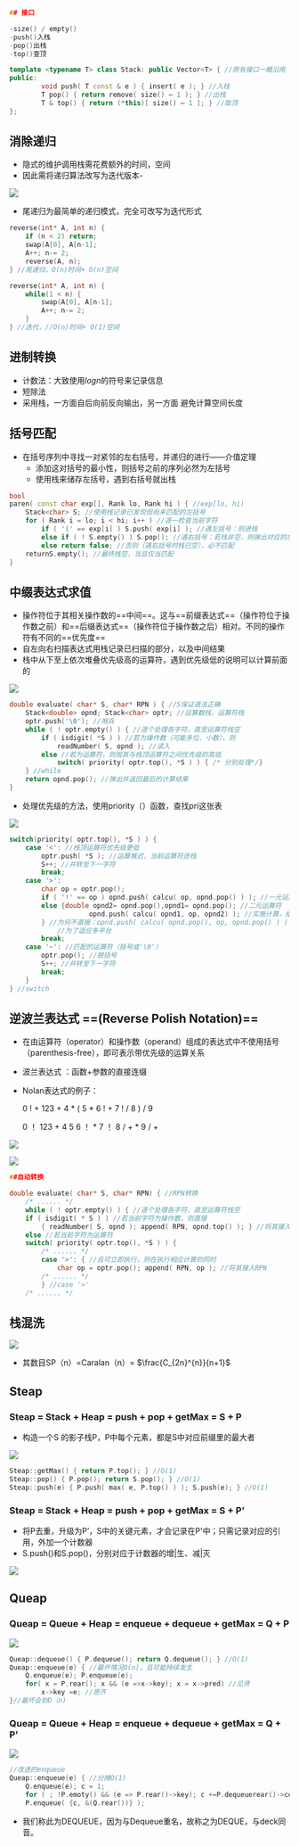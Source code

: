 ```C++
## 接口

-size() / empty()
-push()入栈
-pop()出栈
-top()查顶
```

  

```C++
template <typename T> class Stack: public Vector<T> { //原有接口一概沿用
public:
		void push( T const & e ) { insert( e ); } //入栈
		T pop() { return remove( size() – 1 ); } //出栈
		T & top() { return (*this)[ size() – 1 ]; } //取顶
};
```

## 消除递归

- 隐式的维护调用栈需花费额外的时间，空间
- 因此需将递归算法改写为迭代版本-

[![](https://raw.githubusercontent.com/Tendourisu/images/master/image%208.png)](https://raw.githubusercontent.com/Tendourisu/images/master/image%208.png)

- 尾递归为最简单的递归模式，完全可改写为迭代形式

```C++
reverse(int* A, int n) {
	if (n < 2) return;
	swap(A[0], A[n-1];
	A++; n-= 2;
	reverse(A, n);
} //尾递归，O(n)时间+ O(n)空间

reverse(int* A, int n) {
	while(1 < n) {
		swap(A[0], A[n-1];
		A++; n-= 2;
	}
} //迭代，//O(n)时间+ O(1)空间
```

## 进制转换

- 计数法：大致使用$log n$﻿的符号来记录信息
- 短除法
- 采用栈，一方面自后向前反向输出，另一方面 避免计算空间长度

## 括号匹配

- 在括号序列中寻找一对紧邻的左右括号，并递归的进行——介值定理
    - 添加这对括号的最小性，则括号之前的序列必然为左括号
    - 使用栈来储存左括号，遇到右括号就出栈

```C++
bool
paren( const char exp[], Rank lo, Rank hi ) { //exp[lo, hi)
	Stack<char> S; //使用栈记录已发现但尚未匹配的左括号
	for ( Rank i = lo; i < hi; i++ ) //逐一检查当前字符
		if ( '(' == exp[i] ) S.push( exp[i] ); //遇左括号：则进栈
		else if ( ! S.empty() ) S.pop(); //遇右括号：若栈非空，则弹出对应的左括号
		else return false; //否则（遇右括号时栈已空），必不匹配
	returnS.empty(); //最终栈空，当且仅当匹配
}
```

## 中缀表达式求值

- 操作符位于其相关操作数的==中间==。这与==前缀表达式==（操作符位于操作数之前）和==后缀表达式==（操作符位于操作数之后）相对。不同的操作符有不同的==优先度==
- 自左向右扫描表达式用栈记录已扫描的部分，以及中间结果
- 栈中从下至上依次堆叠优先级高的运算符，遇到优先级低的说明可以计算前面的

[![](https://raw.githubusercontent.com/Tendourisu/images/master/image%201%203.png)](https://raw.githubusercontent.com/Tendourisu/images/master/image%201%203.png)

```C++
double evaluate( char* S, char* RPN ) { //S保证语法正确
	Stack<double> opnd; Stack<char> optr; //运算数栈、运算符栈
	optr.push('\0'); //哨兵
	while ( ! optr.empty() ) { //逐个处理各字符，直至运算符栈空
		if ( isdigit( *S ) ) //若为操作数（可能多位、小数），则
			readNumber( S, opnd ); //读入
		else //若为运算符，则视其与栈顶运算符之间优先级的高低
			switch( priority( optr.top(), *S ) ) { /* 分别处理*/}
	} //while
	return opnd.pop(); //弹出并返回最后的计算结果
}
```

- 处理优先级的方法，使用priority（）函数，查找pri这张表

[![](https://raw.githubusercontent.com/Tendourisu/images/master/image%202%204.png)](https://raw.githubusercontent.com/Tendourisu/images/master/image%202%204.png)

  

```C++
switch(priority( optr.top(), *S ) ) {
	case '<': //栈顶运算符优先级更低
		optr.push( *S ); //运算推迟，当前运算符进栈
		S++; //并转至下一字符
		break; 
	case '>':
		char op = optr.pop();
		if ( '!' == op ) opnd.push( calcu( op, opnd.pop() ) ); //一元运算符
		else {double opnd2= opnd.pop(),opnd1= opnd.pop(); //二元运算符
					opnd.push( calcu( opnd1, op, opnd2) ); //实施计算，结果入栈
		} //为何不直接：opnd.push( calcu( opnd.pop(), op, opnd.pop() ) )？
			//为了适应多平台
		break;
	case '~': //匹配的运算符（括号或'\0'）
		optr.pop(); //脱括号
		S++; //并转至下一字符
		break;
	} 
} //switch
```

## 逆波兰表达式 ==(Reverse Polish Notation)==

- 在由运算符（operator）和操作数（operand）组成的表达式中不使用括号（parenthesis-free），即可表示带优先级的运算关系
- 波兰表达式 ：函数+参数的直接连缀
- Nolan表达式的例子：
    
    0 ! + 123 + 4 * ( 5 * 6 ! + 7 ! / 8 ) / 9
    
    0 ！ 123 + 4 5 6 ！ * 7 ！ 8 / + * 9 / +
    

[![](https://raw.githubusercontent.com/Tendourisu/images/master/image%203%202.png)](https://raw.githubusercontent.com/Tendourisu/images/master/image%203%202.png)

[![](https://raw.githubusercontent.com/Tendourisu/images/master/image%204%202.png)](https://raw.githubusercontent.com/Tendourisu/images/master/image%204%202.png)

```C++
##自动转换

double evaluate( char* S, char* RPN) { //RPN转换
	/* ...... */
	while ( ! optr.empty() ) { //逐个处理各字符，直至运算符栈空
	if ( isdigit( * S ) ) //若当前字符为操作数，则直接
		{ readNumber( S, opnd ); append( RPN, opnd.top() ); } //将其接入RPN
	else //若当前字符为运算符
	switch( priority( optr.top(), *S ) ) {
		/* ...... */
		case '>': { //且可立即执行，则在执行相应计算的同时
			char op = optr.pop(); append( RPN, op ); //将其接入RPN
		/* ...... */
		} //case '>'
	/* ...... */
```

## 栈混洗

[![](https://raw.githubusercontent.com/Tendourisu/images/master/image%205%202.png)](https://raw.githubusercontent.com/Tendourisu/images/master/image%205%202.png)

- 其数目SP（n）=Caralan（n）= $\frac{C_{2n}^{n}}{n+1}$﻿

## Steap

### Steap = Stack + Heap = push + pop + getMax = S + P

- 构造一个S 的影子栈P，P中每个元素，都是S中对应前缀里的最大者

[![](https://raw.githubusercontent.com/Tendourisu/images/master/image%206%202.png)](https://raw.githubusercontent.com/Tendourisu/images/master/image%206%202.png)

```C++
Steap::getMax() { return P.top(); } //O(1)
Steap::pop() { P.pop(); return S.pop(); } //O(1)
Steap::push(e) { P.push( max( e, P.top() ) ); S.push(e); } //O(1)
```

### Steap = Stack + Heap = push + pop + getMax = S + P’

- 将P去重，升级为P’，S中的关键元素，才会记录在P'中；只需记录对应的引用，外加一个计数器
- S.push()和S.pop()，分别对应于计数器的增|生、减|灭

[![](https://raw.githubusercontent.com/Tendourisu/images/master/image%207%202.png)](https://raw.githubusercontent.com/Tendourisu/images/master/image%207%202.png)

## Queap

### Queap = Queue + Heap = enqueue + dequeue + getMax = Q + P

[![](https://raw.githubusercontent.com/Tendourisu/images/master/image%208%202.png)](https://raw.githubusercontent.com/Tendourisu/images/master/image%208%202.png)

```C++
Queap::dequeue() { P.dequeue(); return Q.dequeue(); } //O(1)
Queap::enqueue(e) { //最坏情况O(n)，且可能持续发生
	Q.enqueue(e); P.enqueue(e);
	for( x = P.rear(); x && (e =>x->key); x = x->pred) //见贤
		x->key =e; //思齐
}//最坏会到O（n)
```

### Queap = Queue + Heap = enqueue + dequeue + getMax = Q + P’

[![](https://raw.githubusercontent.com/Tendourisu/images/master/image%209.png)](https://raw.githubusercontent.com/Tendourisu/images/master/image%209.png)

```C++
//改进的enqueue
Queap::enqueue(e) { //分摊O(1)
	Q.enqueue(e); c = 1;
	for ( ; !P.emoty() && (e => P.rear()->key); c +=P.dequeuerear()->count );
	P.enqueue( {c, &(Q.rear())} );
```

- 我们称此为DEQUEUE，因为与Dequeue重名，故称之为DEQUE，与deck同音。
